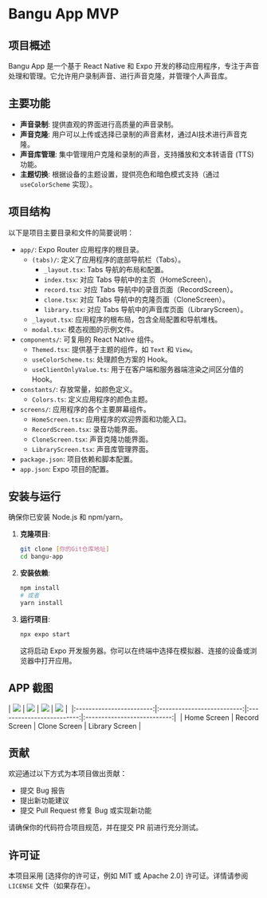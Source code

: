 # Bangu App MVP

## 项目概述

Bangu App 是一个基于 React Native 和 Expo 开发的移动应用程序，专注于声音处理和管理。它允许用户录制声音、进行声音克隆，并管理个人声音库。

## 主要功能

- **声音录制**: 提供直观的界面进行高质量的声音录制。
- **声音克隆**: 用户可以上传或选择已录制的声音素材，通过AI技术进行声音克隆。
- **声音库管理**: 集中管理用户克隆和录制的声音，支持播放和文本转语音 (TTS) 功能。
- **主题切换**: 根据设备的主题设置，提供亮色和暗色模式支持（通过 `useColorScheme` 实现）。

## 项目结构

以下是项目主要目录和文件的简要说明：

- `app/`: Expo Router 应用程序的根目录。
  - `(tabs)/`: 定义了应用程序的底部导航栏（Tabs）。
    - `_layout.tsx`: Tabs 导航的布局和配置。
    - `index.tsx`: 对应 Tabs 导航中的主页（HomeScreen）。
    - `record.tsx`: 对应 Tabs 导航中的录音页面（RecordScreen）。
    - `clone.tsx`: 对应 Tabs 导航中的克隆页面（CloneScreen）。
    - `library.tsx`: 对应 Tabs 导航中的声音库页面（LibraryScreen）。
  - `_layout.tsx`: 应用程序的根布局，包含全局配置和导航堆栈。
  - `modal.tsx`: 模态视图的示例文件。
- `components/`: 可复用的 React Native 组件。
  - `Themed.tsx`: 提供基于主题的组件，如 `Text` 和 `View`。
  - `useColorScheme.ts`: 处理颜色方案的 Hook。
  - `useClientOnlyValue.ts`: 用于在客户端和服务器端渲染之间区分值的 Hook。
- `constants/`: 存放常量，如颜色定义。
  - `Colors.ts`: 定义应用程序的颜色主题。
- `screens/`: 应用程序的各个主要屏幕组件。
  - `HomeScreen.tsx`: 应用程序的欢迎界面和功能入口。
  - `RecordScreen.tsx`: 录音功能界面。
  - `CloneScreen.tsx`: 声音克隆功能界面。
  - `LibraryScreen.tsx`: 声音库管理界面。
- `package.json`: 项目依赖和脚本配置。
- `app.json`: Expo 项目的配置。

## 安装与运行

确保你已安装 Node.js 和 npm/yarn。

1. **克隆项目**:

    ```bash
    git clone [你的Git仓库地址]
    cd bangu-app
    ```

2. **安装依赖**:

    ```bash
    npm install
    # 或者
    yarn install
    ```

3. **运行项目**:

    ```bash
    npx expo start
    ```

    这将启动 Expo 开发服务器。你可以在终端中选择在模拟器、连接的设备或浏览器中打开应用。

## APP 截图

| ![](docs/shots/home.jpg) | ![](docs/shots/record.jpg) | ![](docs/shots/clone.jpg) | ![](docs/shots/library.jpg) |  
|:------------------------:|:--------------------------:|:-------------------------:|:---------------------------:|  
|    Home Screen           |      Record Screen         |      Clone Screen         |     Library Screen          |  

## 贡献

欢迎通过以下方式为本项目做出贡献：

- 提交 Bug 报告
- 提出新功能建议
- 提交 Pull Request 修复 Bug 或实现新功能

请确保你的代码符合项目规范，并在提交 PR 前进行充分测试。

## 许可证

本项目采用 [选择你的许可证，例如 MIT 或 Apache 2.0] 许可证。详情请参阅 `LICENSE` 文件（如果存在）。
